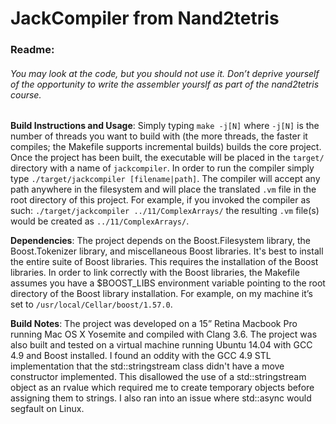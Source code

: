 # JackCompiler from Nand2tetris
### Readme:
###### You may look at the code, but you should not use it. Don’t deprive yourself of the opportunity to write the assembler yourslf as part of the nand2tetris course.
 **Build Instructions and Usage**: Simply typing `make -j[N]` where `-j[N]` is the number of threads you want to build with (the more threads, the faster it compiles; the Makefile supports incremental builds) builds the core project. Once the project has been built, the executable will be placed in the `target/` directory with a name of `jackcompiler`. In order to run the compiler simply type `./target/jackcompiler [filename|path]`. The compiler will accept any path anywhere in the filesystem and will place the translated `.vm` file in the root directory of this project. For example, if you invoked the compiler as such: `./target/jackcompiler ../11/ComplexArrays/` the resulting `.vm` file(s) would be created as `../11/ComplexArrays/`.

**Dependencies**: The project depends on the Boost.Filesystem library, the Boost.Tokenizer library, and miscellaneous Boost libraries. It's best to install the entire suite of Boost libraries. This requires the installation of the Boost libraries. In order to link correctly with the Boost libraries, the Makefile assumes you have a $BOOST_LIBS environment variable  pointing to the root directory of the Boost library installation. For example, on my machine it’s set to `/usr/local/Cellar/boost/1.57.0`.

**Build Notes**: The project was developed on a 15” Retina Macbook Pro running Mac OS X Yosemite and compiled with Clang 3.6. The project was also built and tested on a virtual machine running Ubuntu 14.04 with GCC 4.9 and Boost installed. I found an oddity with the GCC 4.9 STL implementation that the std::stringstream class didn't have a move constructor implemented. This disallowed the use of a std::stringstream object as an rvalue which required me to create temporary objects before assigning them to strings. I also ran into an issue where std::async would segfault on Linux. 
